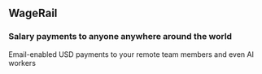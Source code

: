 ## WageRail

### Salary payments to anyone anywhere around the world

Email-enabled USD payments to your remote team members and even AI workers
